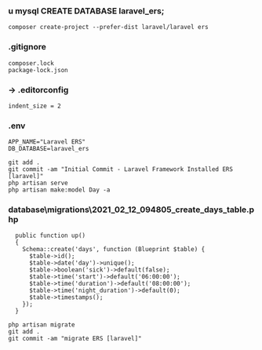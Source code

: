 ### u mysql CREATE DATABASE laravel_ers;
```
composer create-project --prefer-dist laravel/laravel ers
```
### .gitignore
```
composer.lock
package-lock.json
```
### -> .editorconfig
```
indent_size = 2
```
### .env
```
APP_NAME="Laravel ERS"
DB_DATABASE=laravel_ers
```

```
git add .
git commit -am "Initial Commit - Laravel Framework Installed ERS [laravel]"
php artisan serve
php artisan make:model Day -a
```
### database\migrations\2021_02_12_094805_create_days_table.php
```
  public function up()
  {
    Schema::create('days', function (Blueprint $table) {
      $table->id();
      $table->date('day')->unique();
      $table->boolean('sick')->default(false);
      $table->time('start')->default('06:00:00');
      $table->time('duration')->default('08:00:00');
      $table->time('night_duration')->default(0);
      $table->timestamps();
    });
  }
```

```
php artisan migrate
git add .
git commit -am "migrate ERS [laravel]"
```